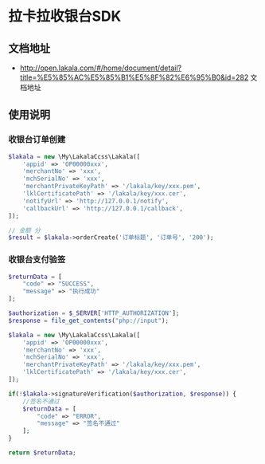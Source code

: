 # 拉卡拉收银台SDK

## 文档地址

- <http://open.lakala.com/#/home/document/detail?title=%E5%85%AC%E5%85%B1%E5%8F%82%E6%95%B0&id=282> 文档地址

## 使用说明

### 收银台订单创建

```php
$lakala = new \My\LakalaCcss\Lakala([
    'appid' => 'OP00000xxx',
    'merchantNo' => 'xxx',
    'mchSerialNo' => 'xxx',
    'merchantPrivateKeyPath' => '/lakala/key/xxx.pem',
    'lklCertificatePath' => '/lakala/key/xxx.cer',
    'notifyUrl' => 'http://127.0.0.1/notify',
    'callbackUrl' => 'http://127.0.0.1/callback',
]);

// 金额 分
$result = $lakala->orderCreate('订单标题', '订单号', '200');
```

### 收银台支付验签

```php
$returnData = [
    "code" => "SUCCESS",
    "message" => "执行成功"
];

$authorization = $_SERVER['HTTP_AUTHORIZATION'];
$response = file_get_contents("php://input");

$lakala = new \My\LakalaCcss\Lakala([
    'appid' => 'OP00000xxx',
    'merchantNo' => 'xxx',
    'mchSerialNo' => 'xxx',
    'merchantPrivateKeyPath' => '/lakala/key/xxx.pem',
    'lklCertificatePath' => '/lakala/key/xxx.cer',
]);

if(!$lakala->signatureVerification($authorization, $response)) {
    //签名不通过
    $returnData = [
        "code" => "ERROR",
        "message" => "签名不通过"
    ];
}

return $returnData;
```
